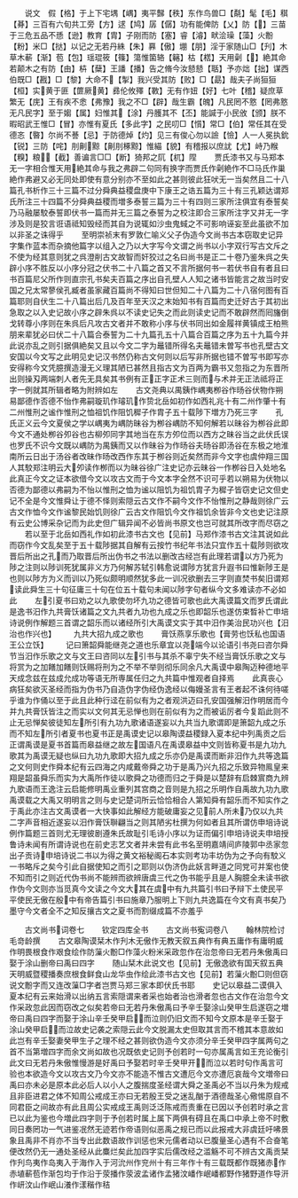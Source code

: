 <!-- { "loadSidebar": true } -->
　　说文　假【格】于上下宅堣【嵎】夷平豑【秩】东作鸟兽□【氄】髦【毛】稘【朞】三百有六旬共工旁【方】逑【鸠】孱【僝】功有能俾防【乂】防【】三苗于三危五品不愻【逊】教育【胄】子刚而防【塞】睿【濬】畎浍璪【藻】火黺【粉】米□【挞】以记之无若丹絑【朱】奡【傲】堋【朋】淫于家随山□【刋】木草木蔪【渐】苞【包】瑶琨筱【篠】簜惟箘辂【簵】枯【楛】天用劋【】絶其命若颠木之有防【由】枿【蘖】王譒【播】告之脩今汝懖懖【聒】予亦炪【拙】谋西伯既□【戡】□【黎】大命不【掣】我兴受其防【败】□【勗】哉夫子尚狟狟【桓】实黄于匪【篚厥黄】彞伦攸殬【斁】无有作妞【好】七叶【稽】疑庶草繁无【庑】王有疾不悆【弗豫】我之不□【辟】哉生霸【魄】凡民罔不憝【罔弗憝无凡民字】至于媰【属】妇惟其【涂】丹臒其不【丕】能諴于小民攽【颁】朕不暇昭武王惟□【冒】亦惟有夏氏【多此字】之民叨□【懫】常□【伯】常任其在受德忞【暋】尔尚不諅【忌】于防德焯【灼】见三有俊心勿以譣【憸】人一人冕执鈗【锐】三防【咤】刖劓黥【劓刖椓黥】惟緢【貌】有稽报以庶訧【尤】峙乃糇【糗】粮【截】善谝言□□【断】猗邦之阢【杌】陧
　　贾氏漆书又与马郑本无一字相合惟天用絶其命与我之弗辟二句同有换字而贾氏作劋絶作不□马氏作巢絶作弗避又必无同处即使有意分别亦不至如此之甚则彼此狂吠无一当矣然且二十八篇孔书析作三十三篇不过分舜典益稷盘庚中下康王之诰五篇为三十有三孔颖达谓郑氏所注三十四篇不分舜典益稷而増多泰誓三篇为三十有四则三家所注俱宜有泰誓矣乃马融屡駮泰誓即伏书一篇而并无三篇之泰誓为之校注即合三家所注字又并无一字涉及则是狡言诳语祗知毁经而其自为说辄如沙虫鬼蜮之不可影响诬妄至此虽欲不加以非圣之诛得乎
　　至明崇祯末有罗敦仁喻义父子伪造今文尚书古本窃取史记异字集作蓝本而杂摘他篇字以组入之乃以大字写今文谓之尚书以小字双行写古文斥之不使为经其意则犹之呉澄削古文故智而奸狡过之名曰尚书是正二十卷乃鉴朱呉之失辟小序不胜反以小序分冠之伏书二十八篇之首又不言所据何书一若伏书自有者且曰书百篇尼父所作则直宗孔书矣夫百篇之序出自孔壁人人知之诸书皆能言之故当时安国之兄太常蓼侯孔臧者虽家藏百篇尚不得知曰世但知二十八篇为二十八宿何图有百篇耶则自伏生二十八篇出后几及百年至天汉之末始知书有百篇而史迁好古于其初出急取之以入史记故小序之辟朱呉以不读史记失之而此则读史记而不敢辟然而囘旛倒戈转尊小序则在朱呉后凡攻古文者并不敢称小序与伏书同出如金履祥黄镇成王柏熊朋来辈犹必曰伏二十八篇合泰誓为二十九篇孔五十八篇合百篇之序为五十九篇今并此说亦乱之则引据俱絶矣又且以今文二字为鼂错所得名夫鼂错未曽写书也孔壁古文安国以今文写之此明见史记汉书然仍称古文何则以后写非所据也错不曽写书即写亦安得称今文凭臆撰造漫无义理其陋已甚然且指古文为百两为霸书又忽指之为东晋所出则操刄两端刺人者先无具矣其书例有正正字正术三则而与术并无正法祗将正字一例就其所辑者略为附辨如左
　　古文尧典以禺銕作嵎夷栁谷作旸谷伏物作朔易鄙德作否德不怡作弗嗣璇玑作璿玑作贽北岳如初作如西礼兆十有二州作肇十有二州惟刑之谧作惟刑之恤祖饥作阻饥穉子作胄子五十载陟下増方乃死三字
　　孔氏正义云今文夏侯之学以嵎夷为嵎防昧谷为栁谷嵎防不知何解若以昧谷为栁谷此即今文不通处栁谷夘谷也古柳夘同字其地当在东方夘位而以西方之昧谷当之此伏氏误也罗氏不识今文既以嵎防为禺銕而又以作昧谷为作旸谷夫旸谷即汤谷在东极之地淮南所云日出于汤谷者改昧作旸改西作东其于栁谷则近矣然而非今文字也虞仲翔三国人其駮郑注明云大夘读作栁而以为昧谷徐广注史记亦云昧谷一作栁谷日入处地名此真正今文之证本欲借今文以攻古文而于今文本字全然不识可乎若以朔易为伏物以否德为鄙德以弗嗣为不怡以惟刑之恤为谧以阻饥为祖饥胄子为穉子皆窃史记文但史记不全是今文惟舜让于德不怿则索隠云古文作不嗣今文作不怡惟刑之静哉则徐广云古文作恤今文作谧黎民始饥则徐广云古文作阻饥今文作祖饥余皆非今文也史记注原有云史公博采杂记而为此史但广辑异闻不必皆尚书原文也岂可就其所改字而尽窃之
　　若以至于北岳如西礼作如初此漆书古文也【见前】马郑作漆书古文注其说如此而窃作今文乱矣至于五十载陟据其自解有云按竹书纪年书法只宜作五十载陟则欲攻晋后所出之孔而乃取晋后所出伪书之书法以删改古经岂有此理若谓以方乃死为陟之注则以陟训死犹属非义方乃何解苏轼引韩愈说谓陟方犹言升遐书曰惟新陟王是也则以陟方为义而训以乃死似颇明顺然犹多此一训况欲删去三字则直焚书矣旧谓郑读此舜生三十句征庸三十句在位五十载句未闻以陟字句者纵今文多难读亦不必如此
　　左引夏书曰劝之以九歌使勿坏九功之德皆可歌也此大禹谟篇文而罗氏谓此是逸书汨作九共膏饫诸篇之文九共者九功也九成之乐也即韶乐也遂仿束晳补亡申培诗说例作解题三首谓之韶乐而以诸经所引大禹谟文实于其中汨作美治民功兴也【汨治也作兴也】
　　九共大招九成之歌也
　　膏饫燕享乐歌也【膏劳也饫私也国语王公立饫】
　　记曰箫韶舜能继尧之道也乐章宜以尧端今以论语引书尧曰咨尔舜节当汨作乐歌之文与文王曰咨同以左引书与其杀不辜宁失不经当膏饫乐歌之文与将赏为之加饍加饍则饫赐将刑为之不举不举则彻乐同余凡大禹谟中皋陶迈种德地平天成念兹在兹成允成功等语无所専属任归之九共篇中惟观者自择焉
　　此真丧心病狂矣欲灭圣经而指为伪书乃自造伪字伪经伪逸经以侮嫚圣言有王者起不诛何待嗟乎谁为作俑以至于此且此种行迳在前似有为之者观洪迈曰孔安国强解汨作明居而今并九共膏饫皆注之而实以文何其无忌惮也则在前似有为之而被诟厉者今复蹈此则不止无忌惮矣彼徒知左所引有九功九歌诸语遂妄以九共当九歌谓即是箫韶九成之乐而不知左所引者夏书也夏书正是禹谟史记以皋陶谟益稷録入夏本纪中列禹贡之后正谓禹谟是夏书首篇而皋益继之故左国语凡在禹谟皋益中文则皆称夏书是九功九歌其为禹谟无疑也纵曰九功九歌即大招九成之乐亦仍是禹谟而断非汨作九共等逸篇之文何则史作舜本纪有云四海之内咸戴帝舜之功于是禹乃兴九招之乐致异物鳯皇来翔是韶虽舜乐而实为大禹所作徒以歌舜之功德而归之于舜是以楚辞有启棘賔商九辨九歌语而王逸注云启能修明禹业重列其宫商之音则是九招之乐明作自禹故九功九歌禹谟载之大禹又明明言之则与史记楚词所云恰恰相合人第知舜有韶乐而不知实作之于禹此亦注古文禹谟者一大快事如此解经方能破庸妄之见前人所未乃仅以九共二字声音相近遂妄以汨作膏饫聨翩当之则其陋劣杜撰为何如者且其所谓仿申培诗说例作篇题三首则尤无理彼剧遵朱氏故耻引毛诗小序以为证而偏引申培诗说夫申培授鲁诗未闻有所谓诗说也在前史志艺文者并未尝有此书名至明嘉靖间庐陵郭中丞家忽出子贡诗申培诗说二书以为得之黄文裕秘阁石本实则考功丰坊伪为之予向有駮义一书略斥之矣今引此自据使知之而引之耶则以伪济伪此妖言畔道之同党可并案也使不知而引之则近代伪书尚不能辨而欲辨唐虞三代之伪书能乎且是人胸臆全未读书欲作伪今文则亦当觅真今文读之今文大其在虞中有九共篇引书曰予辩下土使民平平使民无傲在殷中有帝告篇引书曰施章乃服明上下则九共逸篇在今文有真书矣乃墨守今文者全不之知反攘古文之夏书而割缀成篇不亦羞乎

　　古文尚书词卷七
　　钦定四库全书
　　古文尚书寃词卷八
　　翰林院检讨毛竒龄撰
　　古文皋陶谟栞木作刋木无傲作无教天叙五典作有典五庸作有庸明威作明畏根食作艰食绘作防薻火黺□作藻火粉米采政忽作在治忽帝曰无若丹朱傲禹曰娶于涂山删帝曰禹曰四字
　　随山栞木此说文也【见前】无傲逸欲有国天叙五典天明威暨稷播奏庶根食鲜食山龙华虫作绘此漆书古文也【见前】若薻火黺□则但窃说文黺字而又连改薻□字者岂贾马郑三家本即伏氏书耶
　　史记以皋益二谟俱入夏本纪有云来始滑以出纳五言索隠谓来者采也始者治也滑者忽也古文作在治忽今文作采政忽此因而窃改之似矣若帝曰无若丹朱傲禹曰予辛壬娶涂山癸甲生启遂窃之増帝曰禹曰四字而娶于涂山辛壬癸甲启而泣则仍旧文而不知今文原本是辛壬娶于涂山癸甲启而泣故史记袭之索隠云此今文脱漏太史但取其言而不稽其本意故如此岂有辛壬娶妻癸甲生子之理不经之甚则欲伪造今文亦须分辛壬癸甲四字属两句之首不当第増四字而余文尚如故也况既依史记则予创若时一句亦属禹言如王充论衡引此文曰无若丹朱傲惟慢游是好禹曰予娶若时辛壬癸甲开而泣以若时句作禹言可验也本欲造今文以攻古文乃今文亦不能造不惟古文遭厄今文亦遭厄哀哉今文増帝曰禹曰亦未必是原本此必后人以小人之腹揣度圣经谓大舜之圣禹必不当以丹朱为规戒且非臣进君之体不知周公戒成王亦曰无若殷王受之迷乱酗于酒德哉圣心儆惕原自不同君臣之间故亦有此且周公实戒成王禹则泛泛陈戒而责重在已因以予创若时承之言已以此为鉴也今増此四字则于予创若时属上属下两俱有碍且在禹口中承上帝不时敷同日奏罔功一气进鉴冺然无迹若作帝语则似恶禹之规已而以此报戒大非虞廷吁咈景象且禹非不肖亦不当专出此数语故作训惩也宋元儒者动以已腹量圣心遇有不合奋笔便改然仍无一通处圣经从此麋烂矣此加四字实后儒改经之滥觞不可不辨古文禹贡栞作刋鸟夷作岛夷入于海作入于河沇州作兖州十有三年作十有三载既都作既猪赤作赤埴蔪苞作渐包均于作沿于荥播作荥波孟诸作孟猪汶嶓作岷嶓都野作猪野道作导汧作岍汶山作岷山瀁作漾稭作秸
